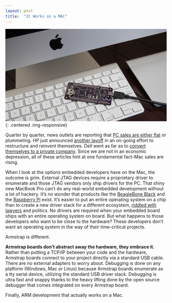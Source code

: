 ```yaml
---
layout: post
title:  "It Works on a MAC"
---
```


![armstrap on a mac](/img/posts/2013/12/armstrap-mac-featured.jpg){: .centered .img-responsive}

Quarter by quarter, news outlets are reporting that [PC sales are either flat][1] or plummeting.  HP just announced [another layoff][2] in an on-going effort to restructure and reinvent themselves.  Dell went as far as to [convert themselves to a private company][3].  Since we are not in an economic depression, all of these articles hint at one fundamental fact–Mac sales are rising.

When I look at the options embedded developers have on the Mac, the outcome is grim.  External JTAG devices require a proprietary driver to enumerate and those JTAG vendors only ship drivers for the PC.  That shiny new MacBook Pro can’t do any real-world embedded development without a lot of hackery.  It’s no wonder that products like the [BeagleBone Black][4] and the [Raspberry Pi][5] exist.  It’s easier to put an entire operating system on a chip than to create a new driver stack for a different ecosystem, [riddled with lawyers][6] and politics.  No drivers are required when your embedded board ships with an entire operating system on board.  But what happens to those developers who want to be close to the hardware?  These developers don’t want an operating system in the way of their time-critical projects.

Armstrap is different.

**Armstrap boards don’t abstract away the hardware, they embrace it.**  Rather than putting a TCP/IP between your code and the hardware, Armstrap boards connect to your project directly via a standard USB cable.  There are no external adapters to worry about.  Debugging is done on any platform (Windows, Mac or Linux) because Armstrap boards enumerate as a tty serial device, utilizing the standard USB driver stack.  Debugging is ultra fast and snappy thanks to the heavy lifting done by the open source debugger that comes integrated on every Armstrap board.

Finally, ARM development that actually works on a Mac.

[1]: http://www.pcmag.com/article2/0,2817,2417655,00.asp
[2]: http://www.pcmag.com/article2/0,2817,2428865,00.asp
[3]: http://www.forbes.com/sites/connieguglielmo/2013/10/30/you-wont-have-michael-dell-to-kick-around-anymore/
[4]: http://beagleboard.org/products/beaglebone%20black
[5]: http://www.raspberrypi.org/
[6]: http://www.apple.com/legal/macapps/stdeula/
